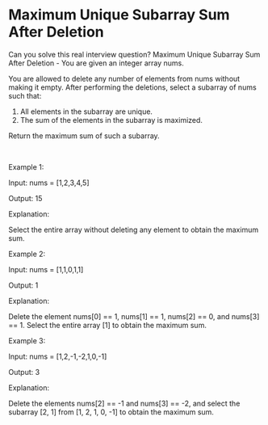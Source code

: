 # Maximum Unique Subarray Sum After Deletion

Can you solve this real interview question? Maximum Unique Subarray Sum After Deletion - You are given an integer array nums.

You are allowed to delete any number of elements from nums without making it empty. After performing the deletions, select a subarray of nums such that:

 1. All elements in the subarray are unique.
 2. The sum of the elements in the subarray is maximized.

Return the maximum sum of such a subarray.

 

Example 1:

Input: nums = [1,2,3,4,5]

Output: 15

Explanation:

Select the entire array without deleting any element to obtain the maximum sum.

Example 2:

Input: nums = [1,1,0,1,1]

Output: 1

Explanation:

Delete the element nums[0] == 1, nums[1] == 1, nums[2] == 0, and nums[3] == 1. Select the entire array [1] to obtain the maximum sum.

Example 3:

Input: nums = [1,2,-1,-2,1,0,-1]

Output: 3

Explanation:

Delete the elements nums[2] == -1 and nums[3] == -2, and select the subarray [2, 1] from [1, 2, 1, 0, -1] to obtain the maximum sum.